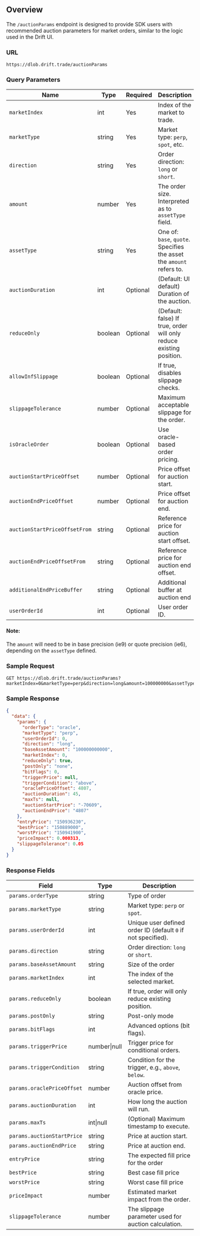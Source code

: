 ## Overview

The `/auctionParams` endpoint is designed to provide SDK users with recommended auction parameters for market orders, similar to the logic used in the Drift UI.

### URL
```
https://dlob.drift.trade/auctionParams
```

### Query Parameters

| Name                  | Type     | Required | Description                                                                                |
| --------------------- | -------- | -------- | ------------------------------------------------------------------------------------------ |
| `marketIndex`         | int      | Yes      | Index of the market to trade.                                                              |
| `marketType`          | string   | Yes      | Market type: `perp`, `spot`, etc.                                                         |
| `direction`           | string   | Yes      | Order direction: `long` or `short`.                                                        |
| `amount`              | number   | Yes      | The order size. Interpreted as to `assetType` field.                                       |
| `assetType`           | string   | Yes      | One of: `base`, `quote`. Specifies the asset the `amount` refers to.                       |
| `auctionDuration`     | int      | Optional | (Default: UI default) Duration of the auction.                                             |
| `reduceOnly`          | boolean  | Optional | (Default: false) If true, order will only reduce existing position.                        |
| `allowInfSlippage`    | boolean  | Optional | If true, disables slippage checks.                                             |
| `slippageTolerance`   | number   | Optional | Maximum acceptable slippage for the order.                                                 |
| `isOracleOrder`       | boolean  | Optional | Use oracle-based order pricing.                                                            |
| `auctionStartPriceOffset`      | number| Optional | Price offset for auction start.                    |
| `auctionEndPriceOffset`        | number    | Optional | Price offset for auction end.                         |
| `auctionStartPriceOffsetFrom`  | string| Optional | Reference price for auction start offset.           |
| `auctionEndPriceOffsetFrom`    | string    | Optional | Reference price for auction end offset.               |
| `additionalEndPriceBuffer`     | string    | Optional | Additional buffer at auction end             |
| `userOrderId`         | int      | Optional | User order ID.                                                           |

#### Note: 
The `amount` will need to be in base precision (ie9) or quote precision (ie6), depending on the `assetType` defined.

### Sample Request

```http
GET https://dlob.drift.trade/auctionParams?marketIndex=0&marketType=perp&direction=long&amount=100000000&assetType=base&auctionDuration=45&reduceOnly=true
```

### Sample Response

```json
{
  "data": {
    "params": {
      "orderType": "oracle",
      "marketType": "perp",
      "userOrderId": 0,
      "direction": "long",
      "baseAssetAmount": "100000000000",
      "marketIndex": 0,
      "reduceOnly": true,
      "postOnly": "none",
      "bitFlags": 0,
      "triggerPrice": null,
      "triggerCondition": "above",
      "oraclePriceOffset": 4807,
      "auctionDuration": 45,
      "maxTs": null,
      "auctionStartPrice": "-70609",
      "auctionEndPrice": "4807"
    },
    "entryPrice": "150936230",
    "bestPrice": "150889000",
    "worstPrice": "150941900",
    "priceImpact": 0.000313,
    "slippageTolerance": 0.05
  }
}
```

### Response Fields

| Field                      | Type         | Description                                                  |
| -------------------------- | ------------ | ------------------------------------------------------------ |
| `params.orderType`         | string       | Type of order                       |
| `params.marketType`        | string       | Market type: `perp` or `spot`.                               |
| `params.userOrderId`       | int          | Unique user defined order ID (default `0` if not specified). |
| `params.direction`         | string       | Order direction: `long` or `short`.                          |
| `params.baseAssetAmount`   | string       | Size of the order       |
| `params.marketIndex`       | int          | The index of the selected market.                            |
| `params.reduceOnly`        | boolean      | If true, order will only reduce existing position.           |
| `params.postOnly`          | string       | Post-only mode                   |
| `params.bitFlags`          | int          | Advanced options (bit flags).                                |
| `params.triggerPrice`      | number\|null | Trigger price for conditional orders.                        |
| `params.triggerCondition`  | string       | Condition for the trigger, e.g., `above`, `below`.           |
| `params.oraclePriceOffset` | number       | Auction offset from oracle price.                            |
| `params.auctionDuration`   | int          | How long the auction will run.                               |
| `params.maxTs`             | int\|null    | (Optional) Maximum timestamp to execute.                     |
| `params.auctionStartPrice` | string       | Price at auction start.                                      |
| `params.auctionEndPrice`   | string       | Price at auction end.                                        |
| `entryPrice`               | string       | The expected fill price for the order       |
| `bestPrice`                | string       | Best case fill price                          |
| `worstPrice`               | string       | Worst case fill price                         |
| `priceImpact`              | number       | Estimated market impact from the order.                      |
| `slippageTolerance`        | number       | The slippage parameter used for auction calculation.         |
